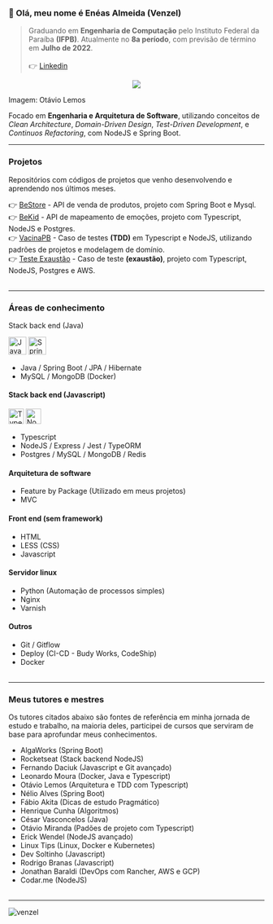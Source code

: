 ### 👋 Olá, meu nome é Enéas Almeida (Venzel)

> Graduando em **Engenharia de Computação** pelo Instituto Federal da Paraíba **(IFPB)**. Atualmente no **8a período**, com previsão de término em **Julho de 2022**. <br /> <br />👉 <a href="https://www.linkedin.com/in/venzel/">Linkedin</a>

<p align="center"><img src="https://github.com/venzel/venzel/blob/master/images/clean.svg" /></p>

Imagem: Otávio Lemos

Focado em <b>Engenharia e Arquitetura de Software</b>, utilizando conceitos de _Clean Architecture_, _Domain-Driven Design_, _Test-Driven Development_, e _Continuos Refactoring_, com NodeJS e Spring Boot.

<hr>

### Projetos

Repositórios com códigos de projetos que venho desenvolvendo e aprendendo nos últimos meses.

👉 <a href="https://github.com/venzel/bestore">BeStore</a> - API de venda de produtos, projeto com Spring Boot e Mysql.<br />
👉 <a href="https://github.com/venzel/bekid">BeKid</a> - API de mapeamento de emoções, projeto com Typescript, NodeJS e Postgres.<br />
👉 <a href="https://github.com/venzel/vacina_pb">VacinaPB</a> - Caso de testes **(TDD)** em Typescript e NodeJS, utilizando padrões de projetos e modelagem de domínio.<br />
👉 <a href="https://github.com/venzel/teste_exaustao">Teste Exaustão</a> - Caso de teste **(exaustão)**, projeto com Typescript, NodeJS, Postgres e AWS.<br /><br />

<hr>

### Áreas de conhecimento

Stack back end (Java)

<p align="left">
  <img src="https://cdn.worldvectorlogo.com/logos/java-14.svg" alt="Java" title="Java" width="35" height="35" /> 
  <img src="https://cdn.worldvectorlogo.com/logos/spring-3.svg" alt="Spring" title="Spring" width="35" height="35" /> 
</p>

- Java / Spring Boot / JPA / Hibernate
- MySQL / MongoDB (Docker)

#### Stack back end (Javascript)

<p align="left">
  <img src="https://cdn.worldvectorlogo.com/logos/typescript.svg" alt="Typescript" title="Typescript" width="30" height="30" /> 
  <img src="https://cdn.worldvectorlogo.com/logos/nodejs-icon.svg" alt="NodeJS" title="NodeJS" width="30" height="30" /> 
</p>

-   Typescript
-   NodeJS / Express / Jest / TypeORM
-   Postgres / MySQL / MongoDB / Redis

#### Arquitetura de software

-   Feature by Package (Utilizado em meus projetos)
-   MVC

#### Front end (sem framework)

-   HTML
-   LESS (CSS)
-   Javascript

#### Servidor linux

-   Python (Automação de processos simples)
-   Nginx
-   Varnish

#### Outros

-   Git / Gitflow
-   Deploy (CI-CD - Budy Works, CodeShip)
-   Docker<br /><br />

<hr>

### Meus tutores e mestres

Os tutores citados abaixo são fontes de referência em minha jornada de estudo e trabalho, na maioria deles, participei de cursos que serviram de base para aprofundar meus conhecimentos.

- AlgaWorks (Spring Boot)
- Rocketseat (Stack backend NodeJS)
- Fernando Daciuk (Javascript e Git avançado)
- Leonardo Moura (Docker, Java e Typescript)
- Otávio Lemos (Arquitetura e TDD com Typescript)
- Nélio Alves (Spring Boot)
- Fábio Akita (Dicas de estudo Pragmático)
- Henrique Cunha (Algoritmos)
- César Vasconcelos (Java)
- Otávio Miranda (Padões de projeto com Typescript)
- Erick Wendel (NodeJS avançado)
- Linux Tips (Linux, Docker e Kubernetes)
- Dev Soltinho (Javascript)
- Rodrigo Branas (Javascript)
- Jonathan Baraldi (DevOps com Rancher, AWS e GCP)
- Codar.me (NodeJS)<br /><br />

<hr>

<p align="left"><img src="https://komarev.com/ghpvc/?username=venzel&label=Profile%20views&color=0e75b6&style=flat" alt="venzel" /></p>
